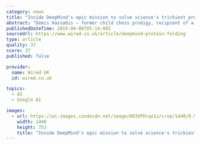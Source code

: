```yaml
---
category: news
title: "Inside DeepMind's epic mission to solve science's trickiest problem"
abstract: "Demis Hassabis – former child chess prodigy, recipient of a double first at the University of Cambridge, five times World Mind Sports Olympiad champion, MIT and Harvard alumnus, games designer, teenage entrepreneur, and co-founder of the artificial ..."
publishedDateTime: 2019-08-06T05:14:00Z
sourceUrl: https://www.wired.co.uk/article/deepmind-protein-folding
type: article
quality: 37
score: 37
published: false

provider:
  name: Wired UK
  id: wired.co.uk

topics:
  - AI
  - Google AI

images:
  - url: https://wi-images.condecdn.net/image/003XPDrqx1z/crop/1440/0.5235602094240838/f/aa-09-19-ftdeepmind__01.jpg
    width: 1440
    height: 753
    title: "Inside DeepMind's epic mission to solve science's trickiest problem"
---
```

